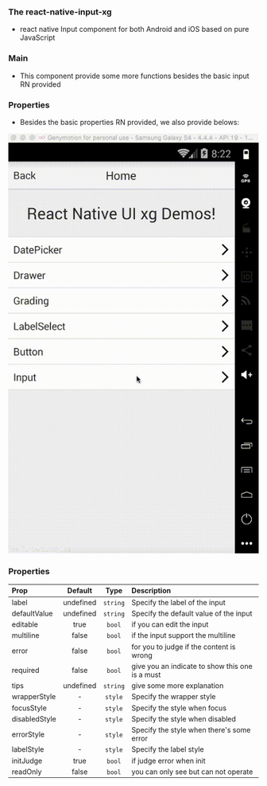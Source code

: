 ### The react-native-input-xg
* react native Input component for both Android and iOS based on pure JavaScript

### Main
* This component provide some more functions besides the basic input RN provided

### Properties
* Besides the basic properties RN provided, we also provide belows:

![image](https://raw.githubusercontent.com/lulutia/images/master/react-native-components/Screen-Capture-39.gif)

### Properties

| Prop  | Default  | Type | Description |
| :------------ |:---------------:| :---------------:| :-----|
| label | undefined | `string` | Specify the label of the input  |
| defaultValue | undefined | `string` | Specify the default value of the input |
| editable | true | `bool` | if you can edit the input|
| multiline | false | `bool` | if the input support the multiline|
| error | false | `bool` | for you to judge if the content is wrong |
| required| false | `bool` | give you an indicate to show this one is a must |
| tips | undefined | `string` | give some more explanation |
| wrapperStyle | - | `style` | Specify the wrapper style |
| focusStyle | - | `style` | Specify the style when focus |
| disabledStyle | - | `style` | Specify the style when disabled|
| errorStyle | - | `style` | Specify the style when there's some error|
| labelStyle | - | `style` | Specify the label style|
| initJudge | true | `bool` | if judge error when init|
| readOnly | false | `bool` | you can only see but can not operate|
